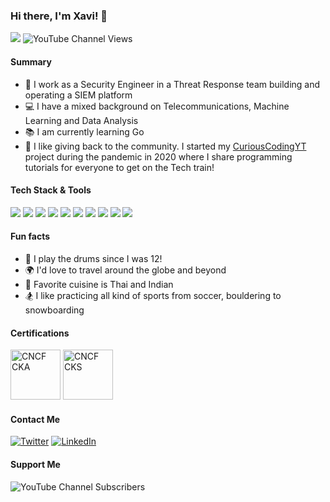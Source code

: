 ### Hi there, I'm Xavi! 👋

![](https://visitor-badge.laobi.icu/badge?page_id=thisisxgp.thisisxgp&left_text=GitHub%20Visitors)
![YouTube Channel Views](https://img.shields.io/youtube/channel/views/UCfN908-BJ5xTCLGhJJpOJcA?label=Total%20Views&logo=youtube&style=flat-square)

#### Summary
- 💼 I work as a Security Engineer in a Threat Response team building and operating a SIEM platform
- 💻 I have a mixed background on Telecommunications, Machine Learning and Data Analysis
- 📚 I am currently learning Go
- 🎥 I like giving back to the community. I started my [CuriousCodingYT](https://youtube.com/c/CuriousCoding) project during the pandemic in 2020 where I share programming tutorials for everyone to get on the Tech train!


#### Tech Stack & Tools
<img src="https://img.shields.io/badge/python-4B8BBE?style=for-the-badge&logo=python&logoColor=white"/>&nbsp;<img src="https://img.shields.io/badge/elastic-2CBCB0?style=for-the-badge&logo=elastic&logoColor=white"/>&nbsp;<img src="https://img.shields.io/badge/docker%20-%230db7ed.svg?&style=for-the-badge&logo=docker&logoColor=white"/>&nbsp;<img src="https://img.shields.io/badge/kubernetes%20-%23326ce5.svg?&style=for-the-badge&logo=kubernetes&logoColor=white"/>&nbsp;<img src="https://img.shields.io/badge/AWS%20-%23FF9900.svg?&style=for-the-badge&logo=amazon-aws&logoColor=white"/>&nbsp;<img src="https://img.shields.io/badge/GCP-%234285F4.svg?&style=for-the-badge&logo=google-cloud&logoColor=white"/>&nbsp;<img src="https://img.shields.io/badge/terraform-%235835CC.svg?style=for-the-badge&logo=terraform&logoColor=white"/>&nbsp;<img src="https://img.shields.io/badge/puppet-fca815.svg?style=for-the-badge&logo=puppet&logoColor=white"/>&nbsp;<img src="https://img.shields.io/badge/prometheus-ce3f3c.svg?style=for-the-badge&logo=Prometheus&logoColor=white"/>&nbsp;<img src="https://img.shields.io/badge/Grafana-f57c2e.svg?style=for-the-badge&logo=Grafana&logoColor=white"/>

#### Fun facts
- 🥁 I play the drums since I was 12!
- 🌍 I'd love to travel around the globe and beyond
- 🍜 Favorite cuisine is Thai and Indian
- 🏂 I like practicing all kind of sports from soccer, bouldering to snowboarding

#### Certifications
<a href="https://www.credly.com/badges/f0f9ad31-dea5-4d2a-a9bc-47422059642f/public_url" target="_blank"><img src="https://encrypted-tbn0.gstatic.com/images?q=tbn:ANd9GcSo5UHnqYlzTotFcPxBzZ8AGSPIf0IngMef2_kUGTuJXJJd30etlkkIAkcTyJY0o_octnY&usqp=CAU" class="cert" alt='CNCF CKA' width="80px"></a>
<a href="https://www.credly.com/badges/5699939a-c6c3-41fb-bbd6-bb4c08e71d39/public_url" target="_blank"><img src="https://encrypted-tbn0.gstatic.com/images?q=tbn:ANd9GcRZTIrfcfUA0_XHft8P2nERfVdK72b8odMokUi6w0CCfU8G0P-lSm_itC_Y_KB7u3wwN34&usqp=CAU" class="cert" alt='CNCF CKS' width="80px"></a>



#### Contact Me

[![Twitter](https://img.shields.io/badge/-TWITTER-0077B5?style=for-the-badge&logo=twitter&logoColor=white)](https://twitter.com/xavigpich)
[![LinkedIn](https://img.shields.io/badge/-LINKEDIN-0077B5?style=for-the-badge&logo=linkedin&logoColor=white)](https://www.linkedin.com/in/xgpich/)

#### Support Me

![YouTube Channel Subscribers](https://img.shields.io/youtube/channel/subscribers/UCfN908-BJ5xTCLGhJJpOJcA?color-red&label=SUBSCRIBE&logo=youtube&style=for-the-badge)

